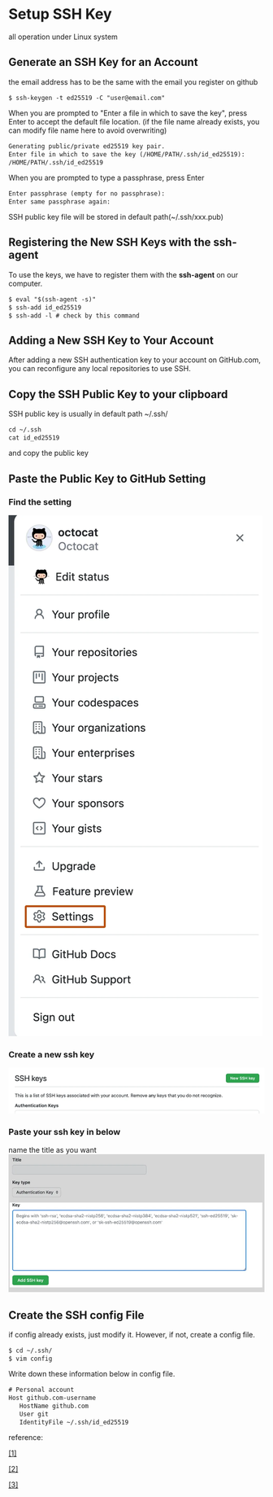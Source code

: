 # Setup SSH Key 
all operation under Linux system
## Generate an SSH Key for an Account 

the email address has to be the same with the email you register on github

~~~
$ ssh-keygen -t ed25519 -C "user@email.com"
~~~ 

When you are prompted to "Enter a file in which to save the key", press Enter to accept the default file location. 
(if the file name already exists, you can modify file name here to avoid overwriting)

~~~
Generating public/private ed25519 key pair.
Enter file in which to save the key (/HOME/PATH/.ssh/id_ed25519): /HOME/PATH/.ssh/id_ed25519
~~~

When you are prompted to type a passphrase, press Enter

~~~
Enter passphrase (empty for no passphrase): 
Enter same passphrase again: 
~~~

SSH public key file will be stored in default path(~/.ssh/xxx.pub)

## Registering the New SSH Keys with the ssh-agent 
To use the keys, we have to register them with the **ssh-agent** on our computer.
~~~
$ eval "$(ssh-agent -s)"
$ ssh-add id_ed25519
$ ssh-add -l # check by this command 
~~~

## Adding a New SSH Key to Your Account
After adding a new SSH authentication key to your account on GitHub.com, you can reconfigure any local repositories to use SSH.

## Copy the SSH Public Key to your clipboard
SSH public key is usually in default path ~/.ssh/
~~~
cd ~/.ssh
cat id_ed25519
~~~
and copy the public key 
## Paste the Public Key to GitHub Setting
### Find the setting
![](../img/userbar-account-settings.webp)
### Create a new ssh key
![](../img/ssh-add-ssh-key-with-auth.webp)
### Paste your ssh key in below
name the title as you want 
![](../img/ssh-key-paste-with-type.webp)

## Create the SSH config File 
if config already exists, just modify it. However, if not, create a config file.
~~~
$ cd ~/.ssh/
$ vim config 
~~~
Write down these information below in config file. 
~~~
# Personal account
Host github.com-username
   HostName github.com
   User git
   IdentityFile ~/.ssh/id_ed25519   
~~~



reference:

[[1]](https://docs.github.com/en/authentication/connecting-to-github-with-ssh/generating-a-new-ssh-key-and-adding-it-to-the-ssh-agent)

[[2]](https://docs.github.com/en/authentication/connecting-to-github-with-ssh/adding-a-new-ssh-key-to-your-github-account)

[[3]](https://chiahsien.github.io/post/how-to-use-different-ssh-key-for-different-github-account/)